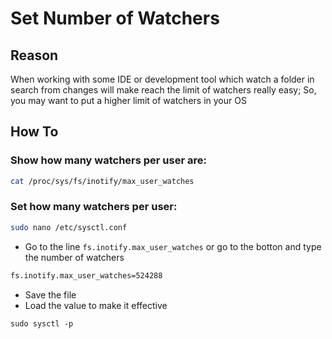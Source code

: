 # Set Number of Watchers

## Reason

When working with some IDE or development tool which watch a folder in search from changes will make reach the limit of watchers really easy; So, you may want to put a higher limit of watchers in your OS

## How To

### Show how many watchers per user are:

```bash
cat /proc/sys/fs/inotify/max_user_watches
```

### Set how many watchers per user:

```bash
sudo nano /etc/sysctl.conf
```
- Go to the line `fs.inotify.max_user_watches` or go to the botton and type the number of watchers

```bash
fs.inotify.max_user_watches=524288
```

- Save the file
- Load the value to make it effective

```
sudo sysctl -p
```